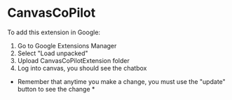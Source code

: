 # CanvasCoPilot

To add this extension in Google:

1. Go to Google Extensions Manager
2. Select "Load unpacked"
3. Upload CanvasCoPilotExtension folder
4. Log into canvas, you should see the chatbox

* Remember that anytime you make a change, you must use the "update" button to see the change *